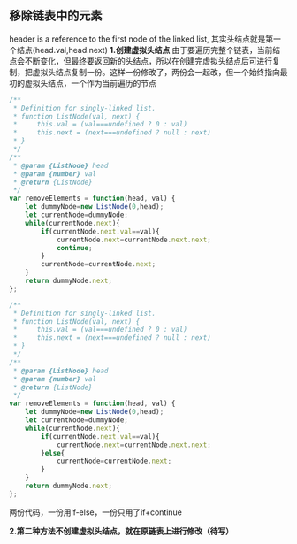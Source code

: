## 移除链表中的元素
header is a reference to the first node of the linked list, 其实头结点就是第一个结点(head.val,head.next)
**1.创建虚拟头结点**
由于要遍历完整个链表，当前结点会不断变化，但最终要返回新的头结点，所以在创建完虚拟头结点后可进行复制，把虚拟头结点复制一份。这样一份修改了，两份会一起改，但一个始终指向最初的虚拟头结点，一个作为当前遍历的节点

```javascript
/**
 * Definition for singly-linked list.
 * function ListNode(val, next) {
 *     this.val = (val===undefined ? 0 : val)
 *     this.next = (next===undefined ? null : next)
 * }
 */
/**
 * @param {ListNode} head
 * @param {number} val
 * @return {ListNode}
 */
var removeElements = function(head, val) {
    let dummyNode=new ListNode(0,head);
    let currentNode=dummyNode;
    while(currentNode.next){
        if(currentNode.next.val==val){
            currentNode.next=currentNode.next.next;
            continue;
        }
        currentNode=currentNode.next;
    }
    return dummyNode.next;
};
```

```javascript
/**
 * Definition for singly-linked list.
 * function ListNode(val, next) {
 *     this.val = (val===undefined ? 0 : val)
 *     this.next = (next===undefined ? null : next)
 * }
 */
/**
 * @param {ListNode} head
 * @param {number} val
 * @return {ListNode}
 */
var removeElements = function(head, val) {
    let dummyNode=new ListNode(0,head);
    let currentNode=dummyNode;
    while(currentNode.next){
        if(currentNode.next.val==val){
            currentNode.next=currentNode.next.next;
        }else{
            currentNode=currentNode.next;
        }
    }
    return dummyNode.next;
};
```
两份代码，一份用if-else，一份只用了if+continue

**2.第二种方法不创建虚拟头结点，就在原链表上进行修改（待写）**